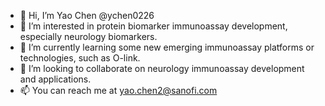 - 👋 Hi, I’m Yao Chen @ychen0226
- 👀 I’m interested in protein biomarker immunoassay development, especially neurology biomarkers.
- 🌱 I’m currently learning some new emerging immunoassay platforms or technologies, such as O-link.
- 💞️ I’m looking to collaborate on neurology immunoassay development and applications.
- 📫 You can reach me at yao.chen2@sanofi.com

<!---
ychen0226/ychen0226 is a ✨ special ✨ repository because its `README.md` (this file) appears on your GitHub profile.
You can click the Preview link to take a look at your changes.
--->
